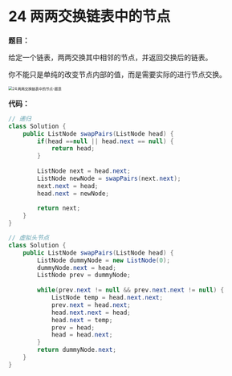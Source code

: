 # 24 两两交换链表中的节点

**题目：**

给定一个链表，两两交换其中相邻的节点，并返回交换后的链表。

你不能只是单纯的改变节点内部的值，而是需要实际的进行节点交换。

<img src="https://code-thinking.cdn.bcebos.com/pics/24.%E4%B8%A4%E4%B8%A4%E4%BA%A4%E6%8D%A2%E9%93%BE%E8%A1%A8%E4%B8%AD%E7%9A%84%E8%8A%82%E7%82%B9-%E9%A2%98%E6%84%8F.jpg" alt="24.两两交换链表中的节点-题意" style="zoom:50%;" />

**代码：**

```java
// 递归
class Solution {
    public ListNode swapPairs(ListNode head) {
        if(head ==null || head.next == null) {
            return head;
        }
        
        ListNode next = head.next;
        ListNode newNode = swapPairs(next.next);
        next.next = head;
        head.next = newNode;
        
        return next;
    }
}

// 虚拟头节点
class Solution {
    public ListNode swapPairs(ListNode head) {
        ListNode dummyNode = new ListNode(0);
        dummyNode.next = head;
        ListNode prev = dummyNode;
        
        while(prev.next != null && prev.next.next != null) {
            ListNode temp = head.next.next;
            prev.next = head.next;
            head.next.next = head;
            head.next = temp;
            prev = head;
            head = head.next;
        }
        return dummyNode.next;
    }
}
```

